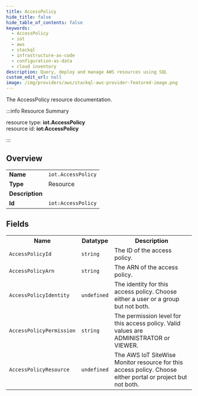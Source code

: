 ```yaml
---
title: AccessPolicy
hide_title: false
hide_table_of_contents: false
keywords:
  - AccessPolicy
  - iot
  - aws
  - stackql
  - infrastructure-as-code
  - configuration-as-data
  - cloud inventory
description: Query, deploy and manage AWS resources using SQL
custom_edit_url: null
image: /img/providers/aws/stackql-aws-provider-featured-image.png
---
```

The AccessPolicy resource documentation.

:::info Resource Summary

<div class="row">
<div class="providerDocColumn">
<span>resource type:&nbsp;<b>iot.AccessPolicy</b></span><br />
<span>resource id:&nbsp;<b>iot:AccessPolicy</b></span><br />
</div>
</div>

:::

## Overview
<table><tbody>
<tr><td><b>Name</b></td><td><code>iot.AccessPolicy</code></td></tr>
<tr><td><b>Type</b></td><td>Resource</td></tr>
<tr><td><b>Description</b></td><td></td></tr>
<tr><td><b>Id</b></td><td><code>iot:AccessPolicy</code></td></tr>
</tbody></table>

## Fields
<table><tbody>
<tr><th>Name</th><th>Datatype</th><th>Description</th></tr>
<tr><td><code>AccessPolicyId</code></td><td><code>string</code></td><td>The ID of the access policy.</td></tr><tr><td><code>AccessPolicyArn</code></td><td><code>string</code></td><td>The ARN of the access policy.</td></tr><tr><td><code>AccessPolicyIdentity</code></td><td><code>undefined</code></td><td>The identity for this access policy. Choose either a user or a group but not both.</td></tr><tr><td><code>AccessPolicyPermission</code></td><td><code>string</code></td><td>The permission level for this access policy. Valid values are ADMINISTRATOR or VIEWER.</td></tr><tr><td><code>AccessPolicyResource</code></td><td><code>undefined</code></td><td>The AWS IoT SiteWise Monitor resource for this access policy. Choose either portal or project but not both.</td></tr>
</tbody></table>